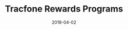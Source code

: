 ---
date: '2018-04-02'
title: Tracfone Rewards Programs
description: 'I was originally tasked with creating the front end for StraightTalk Rewards, then the client (Tracfone), tasked us with creating four different branded version for them (TotalWireless, Net10, SimpleMobile, and Tracfone Rewards). I used <strong>Gulp</strong> with <strong>SCSS</strong> to share styles for different brands and to theme each brand.'
image_url: 'mockup.png'
image_alt: 'Simple Mobile Rewards Programs Website on computer, tablet, and phone.'
link_1_copy: 'Visit Straight Talk Brand'
link_1_link: 'http://rewards.straighttalk.com/'
link_2_copy: 'Visit Simple Mobile Brand'
link_2_link: 'http://rewards.simplemobile.com/e'
---